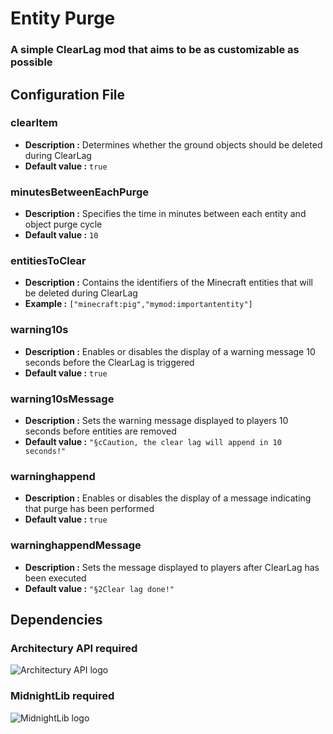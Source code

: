 # Entity Purge
### A simple ClearLag mod that aims to be as customizable as possible

## Configuration File
### clearItem
- **Description :** Determines whether the ground objects should be deleted during ClearLag
- **Default value :** `true`

### minutesBetweenEachPurge
- **Description :** Specifies the time in minutes between each entity and object purge cycle
- **Default value :** `10`

### entitiesToClear
- **Description :** Contains the identifiers of the Minecraft entities that will be deleted during ClearLag
- **Example :** `["minecraft:pig","mymod:importantentity"]`

### warning10s
- **Description :** Enables or disables the display of a warning message 10 seconds before the ClearLag is triggered
- **Default value :** `true`

### warning10sMessage
- **Description :** Sets the warning message displayed to players 10 seconds before entities are removed
- **Default value :** `"§cCaution, the clear lag will append in 10 seconds!"`

### warninghappend
- **Description :** Enables or disables the display of a message indicating that purge has been performed
- **Default value :** `true`

### warninghappendMessage
- **Description :** Sets the message displayed to players after ClearLag has been executed
- **Default value :** `"§2Clear lag done!"`



## Dependencies
### Architectury API required
![Architectury API logo](https://cdn.modrinth.com/data/hUDBrSHN/dcc7d780f3522c50c9298c11fd0b73f27f17b225_96.webp)
### MidnightLib required
![MidnightLib logo](https://cdn.modrinth.com/data/codAaoxh/icon.png)
